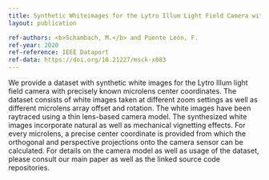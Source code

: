 ```yaml
---
title: Synthetic Whiteimages for the Lytro Illum Light Field Camera with Ground Truth Microlens Center Coordinates
layout: publication

ref-authors: <b>Schambach, M.</b> and Puente León, F.
ref-year: 2020
ref-reference: IEEE Dataport
ref-data: https://doi.org/10.21227/msck-x083
---
```


We provide a dataset with synthetic white images for the Lytro Illum light field camera with precisely known microlens center coordinates.
The dataset consists of white images taken at different zoom settings as well as different microlens array offset and rotation.
The white images have been raytraced using a thin lens-based camera model. The synthesized white images incorporate natural as well as mechanical vignetting effects.
For every microlens, a precise center coordinate is provided from which the orthogonal and perspective projections onto the camera sensor can be calculated.
For details on the camera model as well as usage of the dataset, please consult our main paper as well as the linked source code repositories.

